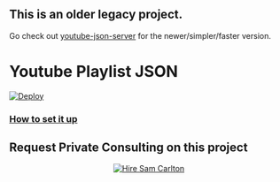 ## This is an older legacy project. 
Go check out [youtube-json-server](https://github.com/ThatGuySam/youtube-json-server) for the newer/simpler/faster version. 

# Youtube Playlist JSON

[![Deploy](https://www.herokucdn.com/deploy/button.svg)](https://heroku.com/deploy)

### [How to set it up](https://www.youtube.com/watch?v=mJ2mGgMqAeY "How to set it up")

## Request Private Consulting on this project
<p align="center">
  <a href="https://otechie.com/ThatGuySam?ref=badge"><img src="https://api.otechie.com/consultancy/ThatGuySam/badge.svg" alt="Hire Sam Carlton"></a>
</p>
